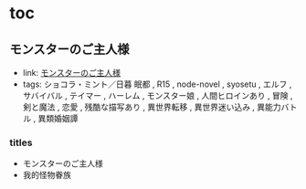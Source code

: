 # toc

## モンスターのご主人様

- link: [モンスターのご主人様](%E3%83%A2%E3%83%B3%E3%82%B9%E3%82%BF%E3%83%BC%E3%81%AE%E3%81%94%E4%B8%BB%E4%BA%BA%E6%A7%98/)
- tags: ショコラ・ミント／日暮 眠都 , R15 , node-novel , syosetu , エルフ , サバイバル , テイマー , ハーレム , モンスター娘 , 人間ヒロインあり , 冒険 , 剣と魔法 , 恋愛 , 残酷な描写あり , 異世界転移 , 異世界迷い込み , 異能力バトル , 異類婚姻譚

### titles

- モンスターのご主人様
- 我的怪物眷族
